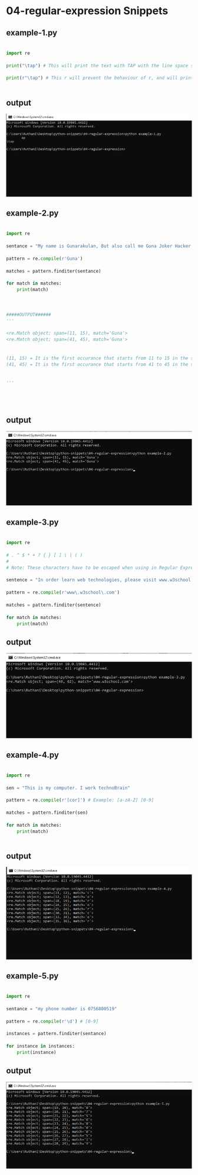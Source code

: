 # 04-regular-expression Snippets

## example-1.py

```python

import re

print("\tap") # This will print the text with TAP with the line space since it used \t as ap

print(r"\tap") # This r will prevent the behaviour of r, and will print without the tap line space



```
## output

![Image](media/1.png)



## example-2.py

```python

import re

sentance = "My name is Gunarakulan, But also call me Guna Joker Hacker Software Engineer"

pattern = re.compile(r'Guna')

matches = pattern.finditer(sentance)

for match in matches:
	print(match)



#####OUTPUT######
'''

<re.Match object; span=(11, 15), match='Guna'>
<re.Match object; span=(41, 45), match='Guna'>


(11, 15) = It is the first occurance that starts from 11 to 15 in the sentance text
(41, 45) = It is the first occurance that starts from 41 to 45 in the sentance text


'''





```
## output

![Image](media/2.png)



## example-3.py

```python

import re 

# . ^ $ * + ? { } [ ] \ | ( )
#
# Note: These characters have to be escaped when using in Regular Expression Searching

sentence = "In order learn web technologies, please visit www.w3school.com"

pattern = re.compile(r'www\.w3school\.com')

matches = pattern.finditer(sentence)

for match in matches:
	print(match)

```
## output

![Image](media/3.png)

## example-4.py

```python

import re

sen = "This is my computer. I work technoBrain"

pattern = re.compile(r'[cor]') # Example: [a-zA-Z] [0-9]

matches = pattern.finditer(sen)

for match in matches:
	print(match)



```
## output

![Image](media/4.png)

## example-5.py

```python

import re

sentance = "my phone number is 0756800519"

pattern = re.compile(r'\d') # [0-9] 

instances = pattern.finditer(sentance)

for instance in instances:
	print(instance)


```
## output

![Image](media/5.png)